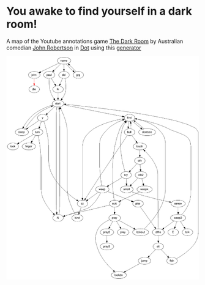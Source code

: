 # You awake to find yourself in a dark room!

A map of the Youtube annotations game [The Dark Room](https://youtu.be/Jm-Kmw8pKXw) by Australian comedian [John Robertson](http://www.thejohnrobertson.com/thedarkroom/) in [Dot](https://graphs.grevian.org/example) using this [generator](https://graphs.grevian.org/graph/5107336293122048)

![a](DarkRoomRobbo.png)
